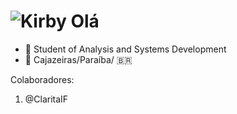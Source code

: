 # ![Kirby](https://media.tenor.com/b1dXnLHoTqoAAAAj/music-kirby-kirby.gif) Olá

- 🔭 Student of Analysis and Systems Development
- 🌱 Cajazeiras/Paraíba/ 🇧🇷

Colaboradores:
1. @ClaritaIF
